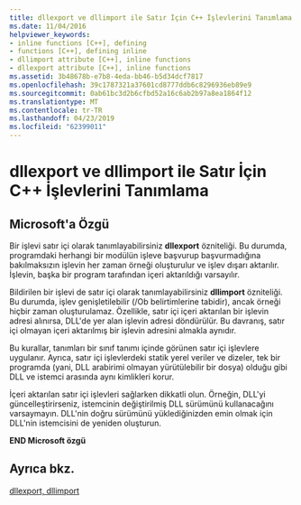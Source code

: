 ```yaml
---
title: dllexport ve dllimport ile Satır İçin C++ İşlevlerini Tanımlama
ms.date: 11/04/2016
helpviewer_keywords:
- inline functions [C++], defining
- functions [C++], defining inline
- dllimport attribute [C++], inline functions
- dllexport attribute [C++], inline functions
ms.assetid: 3b48678b-e7b8-4eda-bb46-b5d34dcf7817
ms.openlocfilehash: 39c1787321a37601cd8777ddb6c8296936eb89e9
ms.sourcegitcommit: 0ab61bc3d2b6cfbd52a16c6ab2b97a8ea1864f12
ms.translationtype: MT
ms.contentlocale: tr-TR
ms.lasthandoff: 04/23/2019
ms.locfileid: "62399011"
---
```

# <a name="defining-inline-c-functions-with-dllexport-and-dllimport"></a>dllexport ve dllimport ile Satır İçin C++ İşlevlerini Tanımlama

## <a name="microsoft-specific"></a>Microsoft'a Özgü

Bir işlevi satır içi olarak tanımlayabilirsiniz **dllexport** özniteliği. Bu durumda, programdaki herhangi bir modülün işleve başvurup başvurmadığına bakılmaksızın işlevin her zaman örneği oluşturulur ve işlev dışarı aktarılır. İşlevin, başka bir program tarafından içeri aktarıldığı varsayılır.

Bildirilen bir işlevi de satır içi olarak tanımlayabilirsiniz **dllimport** özniteliği. Bu durumda, işlev genişletilebilir (/Ob belirtimlerine tabidir), ancak örneği hiçbir zaman oluşturulamaz. Özellikle, satır içi içeri aktarılan bir işlevin adresi alınırsa, DLL'de yer alan işlevin adresi döndürülür. Bu davranış, satır içi olmayan içeri aktarılmış bir işlevin adresini almakla aynıdır.

Bu kurallar, tanımları bir sınıf tanımı içinde görünen satır içi işlevlere uygulanır. Ayrıca, satır içi işlevlerdeki statik yerel veriler ve dizeler, tek bir programda (yani, DLL arabirimi olmayan yürütülebilir bir dosya) olduğu gibi DLL ve istemci arasında aynı kimlikleri korur.

İçeri aktarılan satır içi işlevleri sağlarken dikkatli olun. Örneğin, DLL'yi güncelleştirirseniz, istemcinin değiştirilmiş DLL sürümünü kullanacağını varsaymayın. DLL'nin doğru sürümünü yüklediğinizden emin olmak için DLL'nin istemcisini de yeniden oluşturun.

**END Microsoft özgü**

## <a name="see-also"></a>Ayrıca bkz.

[dllexport, dllimport](../cpp/dllexport-dllimport.md)